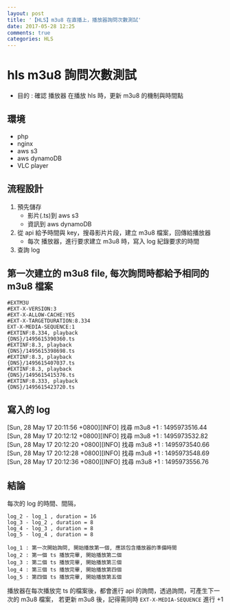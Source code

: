```yaml
---
layout: post
title: '【HLS】m3u8 在直播上，播放器詢問次數測試'
date: 2017-05-28 12:25
comments: true
categories: HLS
---
```

# hls m3u8 詢問次數測試

- 目的 : 確認 播放器 在播放 hls 時，更新 m3u8 的機制與時間點

## 環境 

- php
- nginx
- aws s3
- aws dynamoDB
- VLC player

## 流程設計

1. 預先儲存
	- 影片(.ts)到 aws s3
	- 資訊到 aws dynamoDB
2. 從 api 給予時間與 key，搜尋影片片段，建立 m3u8 檔案，回傳給播放器
	- 每次 播放器，進行要求建立 m3u8 時，寫入 log 紀錄要求的時間
3. 查詢 log

## 第一次建立的 m3u8 file, 每次詢問時都給予相同的 m3u8 檔案

```
#EXTM3U
#EXT-X-VERSION:3
#EXT-X-ALLOW-CACHE:YES
#EXT-X-TARGETDURATION:8.334
EXT-X-MEDIA-SEQUENCE:1
#EXTINF:8.334, playback
{DNS}/1495615390360.ts
#EXTINF:8.3, playback
{DNS}/1495615398698.ts
#EXTINF:8.3, playback
{DNS}/1495615407037.ts
#EXTINF:8.3, playback
{DNS}/1495615415376.ts
#EXTINF:8.333, playback
{DNS}/1495615423720.ts
```

## 寫入的 log

[Sun, 28 May 17 20:11:56 +0800][INFO] 找尋 m3u8 +1 : 1495973516.44
[Sun, 28 May 17 20:12:12 +0800][INFO] 找尋 m3u8 +1 : 1495973532.82
[Sun, 28 May 17 20:12:20 +0800][INFO] 找尋 m3u8 +1 : 1495973540.66
[Sun, 28 May 17 20:12:28 +0800][INFO] 找尋 m3u8 +1 : 1495973548.69
[Sun, 28 May 17 20:12:36 +0800][INFO] 找尋 m3u8 +1 : 1495973556.76

## 結論

每次的 log 的時間、間隔，
```
log_2 - log_1 , duration = 16
log_3 - log_2 , duration = 8
log_4 - log_3 , duration = 8
log_5 - log_4 , duration = 8

log_1 : 第一次開始詢問, 開始播放第一個, 應該包含播放器的準備時間
log_2 : 第一個 ts 播放完畢, 開始播放第二個
log_3 : 第二個 ts 播放完畢, 開始播放第三個
log_4 : 第三個 ts 播放完畢, 開始播放第四個
log_5 : 第四個 ts 播放完畢, 開始播放第五個
```
播放器在每次播放完 ts 的檔案後，都會進行 api 的詢問，透過詢問，可產生下一次的 m3u8 檔案，
若更新 m3u8 後，記得需同時 `EXT-X-MEDIA-SEQUENCE` 進行 +1